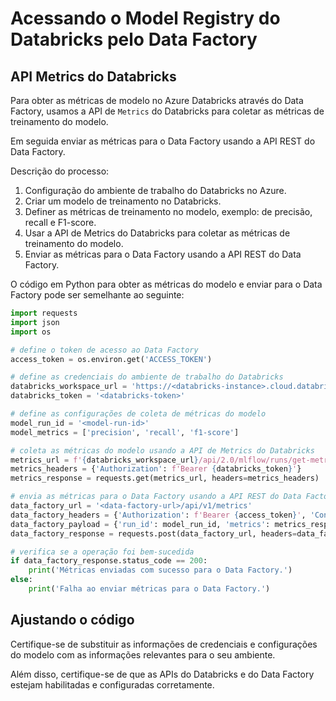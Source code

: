 # Acessando o Model Registry do Databricks pelo Data Factory

## API Metrics do Databricks

Para obter as métricas de modelo no Azure Databricks através do Data Factory, usamos a API de `Metrics` do Databricks para coletar as métricas de treinamento do modelo. 

Em seguida enviar as métricas para o Data Factory usando a API REST do Data Factory.

Descrição do processo:

1. Configuração do ambiente de trabalho do Databricks no Azure.
2. Criar um modelo de treinamento no Databricks.
3. Definer as métricas de treinamento no modelo, exemplo: de precisão, recall e F1-score.
4. Usar a API de Metrics do Databricks para coletar as métricas de treinamento do modelo.
5. Enviar as métricas para o Data Factory usando a API REST do Data Factory.

O código em Python para obter as métricas do modelo e enviar para o Data Factory pode ser semelhante ao seguinte:

```python
import requests
import json
import os

# define o token de acesso ao Data Factory
access_token = os.environ.get('ACCESS_TOKEN')

# define as credenciais do ambiente de trabalho do Databricks
databricks_workspace_url = 'https://<databricks-instance>.cloud.databricks.com'
databricks_token = '<databricks-token>'

# define as configurações de coleta de métricas do modelo
model_run_id = '<model-run-id>'
model_metrics = ['precision', 'recall', 'f1-score']

# coleta as métricas do modelo usando a API de Metrics do Databricks
metrics_url = f'{databricks_workspace_url}/api/2.0/mlflow/runs/get-metric-history?run_uuid={model_run_id}&key={",".join(model_metrics)}'
metrics_headers = {'Authorization': f'Bearer {databricks_token}'}
metrics_response = requests.get(metrics_url, headers=metrics_headers)

# envia as métricas para o Data Factory usando a API REST do Data Factory
data_factory_url = '<data-factory-url>/api/v1/metrics'
data_factory_headers = {'Authorization': f'Bearer {access_token}', 'Content-Type': 'application/json'}
data_factory_payload = {'run_id': model_run_id, 'metrics': metrics_response.json()}
data_factory_response = requests.post(data_factory_url, headers=data_factory_headers, data=json.dumps(data_factory_payload))

# verifica se a operação foi bem-sucedida
if data_factory_response.status_code == 200:
    print('Métricas enviadas com sucesso para o Data Factory.')
else:
    print('Falha ao enviar métricas para o Data Factory.')
```

## Ajustando o código

Certifique-se de substituir as informações de credenciais e configurações do modelo com as informações relevantes para o seu ambiente.

Além disso, certifique-se de que as APIs do Databricks e do Data Factory estejam habilitadas e configuradas corretamente.